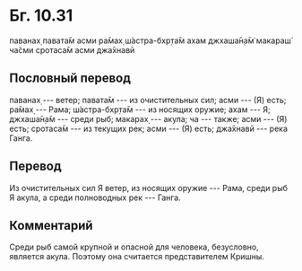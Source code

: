 # Бг. 10.31
паванах̣ павата̄м асми
ра̄мах̣ ш́астра-бхр̣та̄м ахам
джхаша̄н̣а̄м̇ макараш́ ча̄сми
сротаса̄м асми джа̄хнавӣ
## Пословный перевод

паванах̣ --- ветер; павата̄м --- из очистительных сил; асми --- (Я) есть;
ра̄мах̣ --- Рама; ш́астра-бхр̣та̄м --- из носящих оружие; ахам --- Я;
джхаша̄н̣а̄м --- среди рыб; макарах̣ --- акула; ча --- также; асми --- (Я)
есть; сротаса̄м --- из текущих рек; асми --- (Я) есть; джа̄хнавӣ --- река
Ганга.

## Перевод

Из очистительных сил Я ветер, из носящих оружие --- Рама, среди рыб Я
акула, а среди полноводных рек --- Ганга.

## Комментарий

Среди рыб самой крупной и опасной для человека, безусловно, является
акула. Поэтому она считается представителем Кришны.
